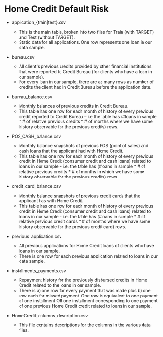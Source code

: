 # Home Credit Default Risk

- application_{train|test}.csv

    - This is the main table, broken into two files for Train (with TARGET) and Test (without TARGET).
    - Static data for all applications. One row represents one loan in our data sample.


- bureau.csv

    - All client's previous credits provided by other financial institutions that were reported to Credit Bureau (for clients who have a loan in our sample).
    - For every loan in our sample, there are as many rows as number of credits the client had in Credit Bureau before the application date.

- bureau_balance.csv

    - Monthly balances of previous credits in Credit Bureau.
    - This table has one row for each month of history of every previous credit reported to Credit Bureau – i.e the table has (#loans in sample * # of relative      previous credits * # of months where we have some history observable for the previous credits) rows.

- POS_CASH_balance.csv

    - Monthly balance snapshots of previous POS (point of sales) and cash loans that the applicant had with Home Credit.
    - This table has one row for each month of history of every previous credit in Home Credit (consumer credit and cash loans) related to loans in our sample – i.e. the table has (#loans in sample * # of relative previous credits * # of months in which we have some history observable for the previous credits) rows.

- credit_card_balance.csv

    - Monthly balance snapshots of previous credit cards that the applicant has with Home Credit.
    - This table has one row for each month of history of every previous credit in Home Credit (consumer credit and cash loans) related to loans in our sample – i.e. the table has (#loans in sample * # of relative previous credit cards * # of months where we have some history observable for the previous credit card) rows.

- previous_application.csv

   - All previous applications for Home Credit loans of clients who have loans in our sample.
   - There is one row for each previous application related to loans in our data sample.

- installments_payments.csv

   - Repayment history for the previously disbursed credits in Home Credit related to the loans in our sample.
   - There is a) one row for every payment that was made plus b) one row each for missed payment.
One row is equivalent to one payment of one installment OR one installment corresponding to one payment of one previous Home Credit credit related to loans in our sample.

- HomeCredit_columns_description.csv

   - This file contains descriptions for the columns in the various data files.
